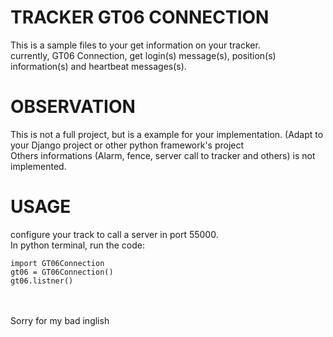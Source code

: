 TRACKER GT06 CONNECTION
===================

This is a sample files to your get information on your tracker.<br/>
currently, GT06 Connection, get login(s) message(s), position(s) information(s) and heartbeat messages(s).


OBSERVATION
===========
This is not a full project, but is a example for your implementation. (Adapt to your Django project or other python framework's project <br/>
Others informations (Alarm, fence, server call to tracker and others) is not implemented.<br/>


USAGE
===========
configure your track to call a server in port 55000.<br/>
In python terminal, run the code:

    import GT06Connection
    gt06 = GT06Connection()
    gt06.listner()
    
<br/><br/>
Sorry for my bad inglish

